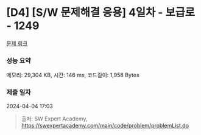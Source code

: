 # [D4] [S/W 문제해결 응용] 4일차 - 보급로 - 1249 

[문제 링크](https://swexpertacademy.com/main/code/problem/problemDetail.do?contestProbId=AV15QRX6APsCFAYD) 

### 성능 요약

메모리: 29,304 KB, 시간: 146 ms, 코드길이: 1,958 Bytes

### 제출 일자

2024-04-04 17:03



> 출처: SW Expert Academy, https://swexpertacademy.com/main/code/problem/problemList.do
